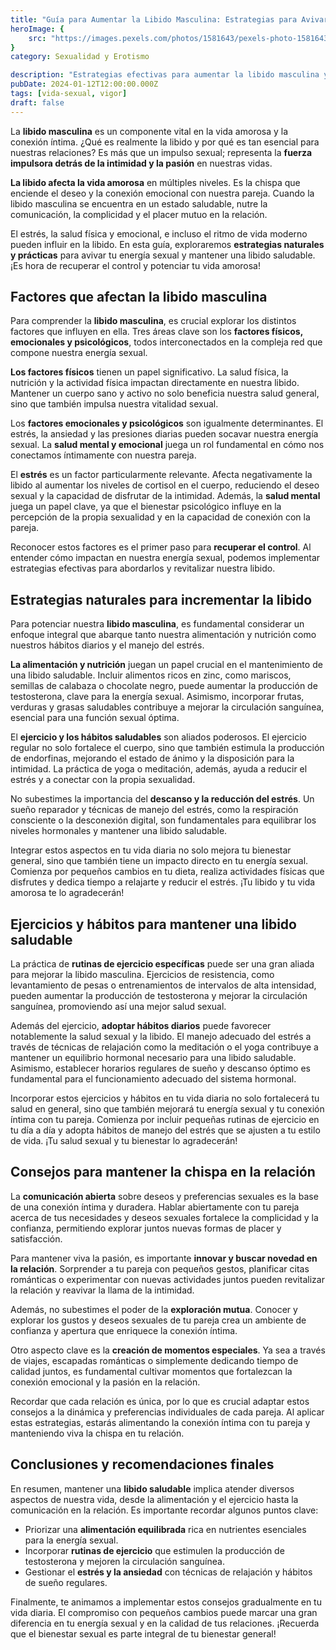 ```yaml
---
title: "Guía para Aumentar la Libido Masculina: Estrategias para Avivar tu Energía Sexual"
heroImage: {
	src: "https://images.pexels.com/photos/1581643/pexels-photo-1581643.jpeg?auto=compress&cs=tinysrgb&w=1260&h=750&dpr=1",
}
category: Sexualidad y Erotismo

description: "Estrategias efectivas para aumentar la libido masculina y mantener una energía sexual vibrante. Descubre hábitos saludables y consejos prácticos para revitalizar tu vida amorosa."
pubDate: 2024-01-12T12:00:00.000Z
tags: [vida-sexual, vigor]
draft: false
---
```


La **libido masculina** es un componente vital en la vida amorosa y la conexión íntima. ¿Qué es realmente la libido y por qué es tan esencial para nuestras relaciones? Es más que un impulso sexual; representa la **fuerza impulsora detrás de la intimidad y la pasión** en nuestras vidas.

**La libido afecta la vida amorosa** en múltiples niveles. Es la chispa que enciende el deseo y la conexión emocional con nuestra pareja. Cuando la libido masculina se encuentra en un estado saludable, nutre la comunicación, la complicidad y el placer mutuo en la relación.

El estrés, la salud física y emocional, e incluso el ritmo de vida moderno pueden influir en la libido. En esta guía, exploraremos **estrategias naturales y prácticas** para avivar tu energía sexual y mantener una libido saludable. ¡Es hora de recuperar el control y potenciar tu vida amorosa!

## Factores que afectan la libido masculina

Para comprender la **libido masculina**, es crucial explorar los distintos factores que influyen en ella. Tres áreas clave son los **factores físicos, emocionales y psicológicos**, todos interconectados en la compleja red que compone nuestra energía sexual.

**Los factores físicos** tienen un papel significativo. La salud física, la nutrición y la actividad física impactan directamente en nuestra libido. Mantener un cuerpo sano y activo no solo beneficia nuestra salud general, sino que también impulsa nuestra vitalidad sexual.

Los **factores emocionales y psicológicos** son igualmente determinantes. El estrés, la ansiedad y las presiones diarias pueden socavar nuestra energía sexual. La **salud mental y emocional** juega un rol fundamental en cómo nos conectamos íntimamente con nuestra pareja.

El **estrés** es un factor particularmente relevante. Afecta negativamente la libido al aumentar los niveles de cortisol en el cuerpo, reduciendo el deseo sexual y la capacidad de disfrutar de la intimidad. Además, la **salud mental** juega un papel clave, ya que el bienestar psicológico influye en la percepción de la propia sexualidad y en la capacidad de conexión con la pareja.

Reconocer estos factores es el primer paso para **recuperar el control**. Al entender cómo impactan en nuestra energía sexual, podemos implementar estrategias efectivas para abordarlos y revitalizar nuestra libido.

## Estrategias naturales para incrementar la libido

Para potenciar nuestra **libido masculina**, es fundamental considerar un enfoque integral que abarque tanto nuestra alimentación y nutrición como nuestros hábitos diarios y el manejo del estrés.

**La alimentación y nutrición** juegan un papel crucial en el mantenimiento de una libido saludable. Incluir alimentos ricos en zinc, como mariscos, semillas de calabaza o chocolate negro, puede aumentar la producción de testosterona, clave para la energía sexual. Asimismo, incorporar frutas, verduras y grasas saludables contribuye a mejorar la circulación sanguínea, esencial para una función sexual óptima.

El **ejercicio y los hábitos saludables** son aliados poderosos. El ejercicio regular no solo fortalece el cuerpo, sino que también estimula la producción de endorfinas, mejorando el estado de ánimo y la disposición para la intimidad. La práctica de yoga o meditación, además, ayuda a reducir el estrés y a conectar con la propia sexualidad.

No subestimes la importancia del **descanso y la reducción del estrés**. Un sueño reparador y técnicas de manejo del estrés, como la respiración consciente o la desconexión digital, son fundamentales para equilibrar los niveles hormonales y mantener una libido saludable.

Integrar estos aspectos en tu vida diaria no solo mejora tu bienestar general, sino que también tiene un impacto directo en tu energía sexual. Comienza por pequeños cambios en tu dieta, realiza actividades físicas que disfrutes y dedica tiempo a relajarte y reducir el estrés. ¡Tu libido y tu vida amorosa te lo agradecerán!

## Ejercicios y hábitos para mantener una libido saludable

La práctica de **rutinas de ejercicio específicas** puede ser una gran aliada para mejorar la libido masculina. Ejercicios de resistencia, como levantamiento de pesas o entrenamientos de intervalos de alta intensidad, pueden aumentar la producción de testosterona y mejorar la circulación sanguínea, promoviendo así una mejor salud sexual.

Además del ejercicio, **adoptar hábitos diarios** puede favorecer notablemente la salud sexual y la libido. El manejo adecuado del estrés a través de técnicas de relajación como la meditación o el yoga contribuye a mantener un equilibrio hormonal necesario para una libido saludable. Asimismo, establecer horarios regulares de sueño y descanso óptimo es fundamental para el funcionamiento adecuado del sistema hormonal.

Incorporar estos ejercicios y hábitos en tu vida diaria no solo fortalecerá tu salud en general, sino que también mejorará tu energía sexual y tu conexión íntima con tu pareja. Comienza por incluir pequeñas rutinas de ejercicio en tu día a día y adopta hábitos de manejo del estrés que se ajusten a tu estilo de vida. ¡Tu salud sexual y tu bienestar lo agradecerán!

## Consejos para mantener la chispa en la relación

La **comunicación abierta** sobre deseos y preferencias sexuales es la base de una conexión íntima y duradera. Hablar abiertamente con tu pareja acerca de tus necesidades y deseos sexuales fortalece la complicidad y la confianza, permitiendo explorar juntos nuevas formas de placer y satisfacción.

Para mantener viva la pasión, es importante **innovar y buscar novedad en la relación**. Sorprender a tu pareja con pequeños gestos, planificar citas románticas o experimentar con nuevas actividades juntos pueden revitalizar la relación y reavivar la llama de la intimidad.

Además, no subestimes el poder de la **exploración mutua**. Conocer y explorar los gustos y deseos sexuales de tu pareja crea un ambiente de confianza y apertura que enriquece la conexión íntima.

Otro aspecto clave es la **creación de momentos especiales**. Ya sea a través de viajes, escapadas románticas o simplemente dedicando tiempo de calidad juntos, es fundamental cultivar momentos que fortalezcan la conexión emocional y la pasión en la relación.

Recordar que cada relación es única, por lo que es crucial adaptar estos consejos a la dinámica y preferencias individuales de cada pareja. Al aplicar estas estrategias, estarás alimentando la conexión íntima con tu pareja y manteniendo viva la chispa en tu relación.

## Conclusiones y recomendaciones finales

En resumen, mantener una **libido saludable** implica atender diversos aspectos de nuestra vida, desde la alimentación y el ejercicio hasta la comunicación en la relación. Es importante recordar algunos puntos clave:

- Priorizar una **alimentación equilibrada** rica en nutrientes esenciales para la energía sexual.
- Incorporar **rutinas de ejercicio** que estimulen la producción de testosterona y mejoren la circulación sanguínea.
- Gestionar el **estrés y la ansiedad** con técnicas de relajación y hábitos de sueño regulares.

Finalmente, te animamos a implementar estos consejos gradualmente en tu vida diaria. El compromiso con pequeños cambios puede marcar una gran diferencia en tu energía sexual y en la calidad de tus relaciones. ¡Recuerda que el bienestar sexual es parte integral de tu bienestar general!
